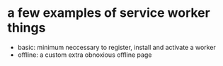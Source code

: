 # a few examples of service worker things
- basic: minimum neccessary to register, install and activate a worker
- offline: a custom extra obnoxious offline page

